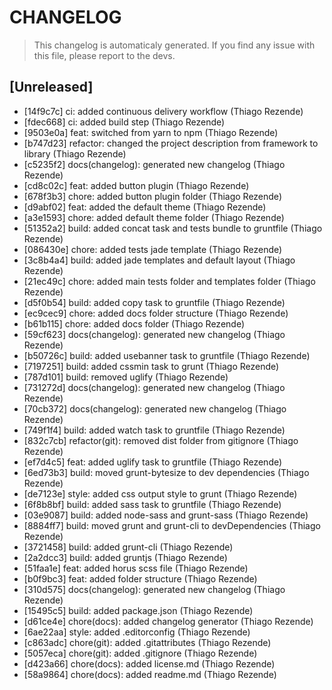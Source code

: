 # CHANGELOG
> This changelog is automaticaly generated.
> If you find any issue with this file, please report to the devs.

## [Unreleased]

 - [14f9c7c] ci: added continuous delivery workflow (Thiago Rezende)
 - [fdec668] ci: added build step (Thiago Rezende)
 - [9503e0a] feat: switched from yarn to npm (Thiago Rezende)
 - [b747d23] refactor: changed the project description from framework to library (Thiago Rezende)
 - [c5235f2] docs(changelog): generated new changelog (Thiago Rezende)
 - [cd8c02c] feat: added button plugin (Thiago Rezende)
 - [678f3b3] chore: added button plugin folder (Thiago Rezende)
 - [d9abf02] feat: added the default theme (Thiago Rezende)
 - [a3e1593] chore: added default theme folder (Thiago Rezende)
 - [51352a2] build: added concat task and tests bundle to gruntfile (Thiago Rezende)
 - [086430e] chore: added tests jade template (Thiago Rezende)
 - [3c8b4a4] build: added jade templates and default layout (Thiago Rezende)
 - [21ec49c] chore: added main tests folder and templates folder (Thiago Rezende)
 - [d5f0b54] build: added copy task to gruntfile (Thiago Rezende)
 - [ec9cec9] chore: added docs folder structure (Thiago Rezende)
 - [b61b115] chore: added docs folder (Thiago Rezende)
 - [59cf623] docs(changelog): generated new changelog (Thiago Rezende)
 - [b50726c] build: added usebanner task to gruntfile (Thiago Rezende)
 - [7197251] build: added cssmin task to grunt (Thiago Rezende)
 - [787d101] build: removed uglify (Thiago Rezende)
 - [731272d] docs(changelog): generated new changelog (Thiago Rezende)
 - [70cb372] docs(changelog): generated new changelog (Thiago Rezende)
 - [749f1f4] build: added watch task to gruntfile (Thiago Rezende)
 - [832c7cb] refactor(git): removed dist folder from gitignore (Thiago Rezende)
 - [ef7d4c5] feat: added uglify task to gruntfile (Thiago Rezende)
 - [6ed73b3] build: moved grunt-bytesize to dev dependencies (Thiago Rezende)
 - [de7123e] style: added css output style to grunt (Thiago Rezende)
 - [6f8b8bf] build: added sass task to gruntfile (Thiago Rezende)
 - [03e9087] build: added node-sass and grunt-sass (Thiago Rezende)
 - [8884ff7] build: moved grunt and grunt-cli to devDependencies (Thiago Rezende)
 - [3721458] build: added grunt-cli (Thiago Rezende)
 - [2a2dcc3] build: added gruntjs (Thiago Rezende)
 - [51faa1e] feat: added horus scss file (Thiago Rezende)
 - [b0f9bc3] feat: added folder structure (Thiago Rezende)
 - [310d575] docs(changelog): generated new changelog (Thiago Rezende)
 - [15495c5] build: added package.json (Thiago Rezende)
 - [d61ce4e] chore(docs): added changelog generator (Thiago Rezende)
 - [6ae22aa] style: added .editorconfig (Thiago Rezende)
 - [c863adc] chore(git): added .gitattributes (Thiago Rezende)
 - [5057eca] chore(git): added .gitignore (Thiago Rezende)
 - [d423a66] chore(docs): added license.md (Thiago Rezende)
 - [58a9864] chore(docs): added readme.md (Thiago Rezende)
